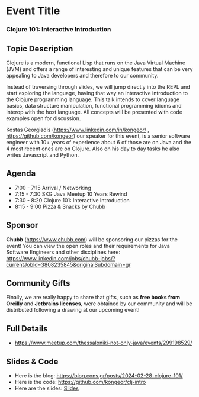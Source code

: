 # Event Title

### Clojure 101: Interactive Introduction

## Topic Description

Clojure is a modern, functional Lisp that runs on the Java Virtual Machine (JVM) and offers a range of interesting and unique features that can be very appealing to Java developers and therefore to our community.

Instead of traversing through slides, we will jump directly into the REPL and start exploring the language, having that way an interactive introduction to the Clojure programming language.
This talk intends to cover language basics, data structure manipulation, functional programming idioms and interop with the host language.
All concepts will be presented with code examples open for discussion.

Kostas Georgiadis (https://www.linkedin.com/in/kongeor/ , https://github.com/kongeor) our speaker for this event, is a senior software engineer with 10+ years of experience about 6 of those are on Java and the 4 most recent ones are on Clojure. Also on his day to day tasks he also writes Javascript and Python.

## Agenda

- 7:00 - 7:15 Arrival / Networking
- 7:15 - 7:30 SKG Java Meetup 10 Years Rewind
- 7:30 - 8:20 Clojure 101: Interactive Introduction
- 8:15 - 9:00 Pizza & Snacks by Chubb

## Sponsor

**Chubb** (https://www.chubb.com) will be sponsoring our pizzas for the event! You can view the open roles and their requirements for Java Software Engineers and other disciplines here: https://www.linkedin.com/jobs/chubb-jobs/?currentJobId=3808235845&originalSubdomain=gr

## Community Gifts

Finally, we are really happy to share that gifts, such as **free books from Oreilly** and **Jetbrains licenses**, were obtained by our community and will be distributed following a drawing at our upcoming event!

## Full Details

- https://www.meetup.com/thessaloniki-not-only-java/events/299198529/

## Slides & Code

- Here is the blog: https://blog.cons.gr/posts/2024-02-28-clojure-101/
- Here is the code: https://github.com/kongeor/clj-intro
- Here are the slides: [Slides](clojure-101.pdf)

